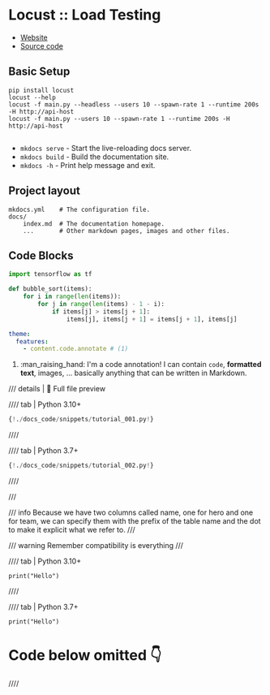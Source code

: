 # Locust :: Load Testing

- [Website](https://locust.io/)
- [Source code](https://github.com/locustio/locust)


## Basic Setup

```shell
pip install locust
locust --help
locust -f main.py --headless --users 10 --spawn-rate 1 --runtime 200s -H http://api-host
locust -f main.py --users 10 --spawn-rate 1 --runtime 200s -H http://api-host


```

* `mkdocs serve` - Start the live-reloading docs server.
* `mkdocs build` - Build the documentation site.
* `mkdocs -h` - Print help message and exit.

## Project layout

    mkdocs.yml    # The configuration file.
    docs/
        index.md  # The documentation homepage.
        ...       # Other markdown pages, images and other files.

## Code Blocks
``` py
import tensorflow as tf
```

``` py title="bubble_sort.py"
def bubble_sort(items):
    for i in range(len(items)):
        for j in range(len(items) - 1 - i):
            if items[j] > items[j + 1]:
                items[j], items[j + 1] = items[j + 1], items[j]
```


``` yaml
theme:
  features:
    - content.code.annotate # (1)
```

1.  :man_raising_hand: I'm a code annotation! I can contain `code`, __formatted
    text__, images, ... basically anything that can be written in Markdown.



/// details | 👀 Full file preview

//// tab | Python 3.10+

```Python
{!./docs_code/snippets/tutorial_001.py!}
```

////

//// tab | Python 3.7+

```Python
{!./docs_code/snippets/tutorial_002.py!}
```

////

///



/// info
Because we have two columns called name, one for hero and one for team, we can specify them with the prefix of the table name and the dot to make it explicit what we refer to.
///


/// warning
Remember compatibility is everything
///



//// tab | Python 3.10+
```
print("Hello")
```
////

//// tab | Python 3.7+

```
print("Hello")
```
# Code below omitted 👇
////


